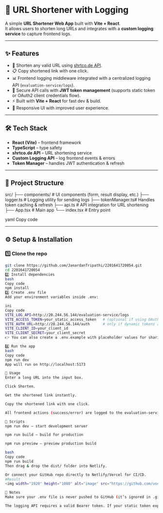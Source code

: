# 🔗 URL Shortener with Logging

A simple **URL Shortener Web App** built with **Vite + React**.  
It allows users to shorten long URLs and integrates with a **custom logging service** to capture frontend logs.

---

## ✨ Features
- 🔗 Shorten any valid URL using [shrtco.de API](https://shrtco.de/docs/).  
- 📋 Copy shortened link with one click.  
- 📊 Frontend logging middleware integrated with a centralized logging API (`evaluation-service/logs`).  
- 🔐 Secure API calls with **JWT token management** (supports static token or OAuth2 client credentials flow).  
- ⚡ Built with **Vite + React** for fast dev & build.  
- 🎨 Responsive UI with improved user experience.  

---

## 🛠️ Tech Stack
- **React (Vite)** – frontend framework  
- **TypeScript** – type safety  
- **shrtco.de API** – URL shortening service  
- **Custom Logging API** – log frontend events & errors  
- **Token Manager** – handles JWT authentication & refresh  

---

## 📂 Project Structure
src/
├── components/ # UI components (form, result display, etc.)
├── logger.ts # Logging utility for sending logs
├── tokenManager.ts# Handles token caching & refresh
├── api.ts # API integration for URL shortening
├── App.tsx # Main app
└── index.tsx # Entry point

yaml
Copy code

---

## ⚙️ Setup & Installation

### 1️⃣ Clone the repo
```bash
git clone https://github.com/JanardanTripathi/2201641720054.git
cd 2201641720054
2️⃣ Install dependencies
bash
Copy code
npm install
3️⃣ Create .env file
Add your environment variables inside .env:

ini
Copy code
VITE_LOG_API=http://20.244.56.144/evaluation-service/logs
VITE_ACCESS_TOKEN=your_static_access_token   # (optional if using OAuth2)
VITE_AUTH_URL=http://20.244.56.144/auth      # only if dynamic tokens are required
VITE_CLIENT_ID=your_client_id
VITE_CLIENT_SECRET=your_client_secret
👉 You can also create a .env.example with placeholder values for sharing.

4️⃣ Run the app
bash
Copy code
npm run dev
App will run on http://localhost:5173

🧪 Usage
Enter a long URL into the input box.

Click Shorten.

Get the shortened link instantly.

Copy the shortened link with one click.

All frontend actions (success/error) are logged to the evaluation-service API.

📝 Scripts
npm run dev – start development server

npm run build – build for production

npm run preview – preview production build

bash
Copy code
npm run build
Then drag & drop the dist/ folder into Netlify.

Or connect your GitHub repo directly to Netlify/Vercel for CI/CD.
#Result
<img width="1920" height="1080" alt="image" src="https://github.com/user-attachments/assets/3b01647c-e8bd-4cdd-8fad-6245436b33b2" />

📌 Notes
Make sure your .env file is never pushed to GitHub (it’s ignored in .gitignore).

The logging API requires a valid Bearer token. If your static token expires, configure AUTH_URL, CLIENT_ID, and CLIENT_SECRET for auto-refresh.


